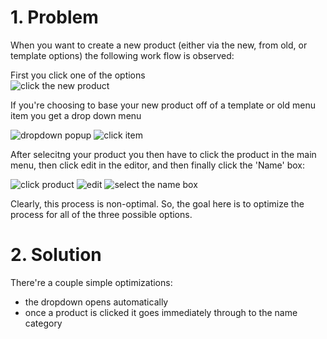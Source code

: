 # 1. Problem
When you want to create a new product (either via the new, from old, or template options) the following work flow is observed:

First you click one of the options  
![click the new product](https://i.imgur.com/1zN9xL2.png)

If you're choosing to base your new product off of a template or old menu item you get a drop down menu

![dropdown popup](https://i.imgur.com/UBMOCQT.png)
![click item](https://i.imgur.com/fyWsbCK.png)

After selecitng your product you then have to click the product in the main menu, then click edit in the editor, and then finally click the 'Name' box:

![click product](https://i.imgur.com/8AWpl2e.png)
![edit](https://i.imgur.com/9M9SCcQ.png)
![select the name box](https://i.imgur.com/BCA0lFS.png)

Clearly, this process is non-optimal. So, the goal here is to optimize the process for all of the three possible options.

# 2. Solution

There're a couple simple optimizations:

- the dropdown opens automatically
- once a product is clicked it goes immediately through to the name category
